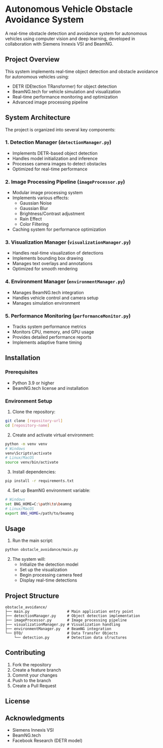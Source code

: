 # Autonomous Vehicle Obstacle Avoidance System

A real-time obstacle detection and avoidance system for autonomous vehicles using computer vision and deep learning, developed in collaboration with Siemens Innexis VSI and BeamNG.

## Project Overview

This system implements real-time object detection and obstacle avoidance for autonomous vehicles using:
- DETR (DEtection TRansformer) for object detection
- BeamNG.tech for vehicle simulation and visualization
- Real-time performance monitoring and optimization
- Advanced image processing pipeline

## System Architecture

The project is organized into several key components:

### 1. Detection Manager (`detectionManager.py`)
- Implements DETR-based object detection
- Handles model initialization and inference
- Processes camera images to detect obstacles
- Optimized for real-time performance

### 2. Image Processing Pipeline (`imageProcessor.py`)
- Modular image processing system
- Implements various effects:
  - Gaussian Noise
  - Gaussian Blur
  - Brightness/Contrast adjustment
  - Rain Effect
  - Color Filtering
- Caching system for performance optimization

### 3. Visualization Manager (`visualizationManager.py`)
- Handles real-time visualization of detections
- Implements bounding box drawing
- Manages text overlays and annotations
- Optimized for smooth rendering

### 4. Environment Manager (`environmentManager.py`)
- Manages BeamNG.tech integration
- Handles vehicle control and camera setup
- Manages simulation environment

### 5. Performance Monitoring (`performanceMonitor.py`)
- Tracks system performance metrics
- Monitors CPU, memory, and GPU usage
- Provides detailed performance reports
- Implements adaptive frame timing

## Installation

### Prerequisites
- Python 3.9 or higher
- BeamNG.tech license and installation

### Environment Setup

1. Clone the repository:
```bash
git clone [repository-url]
cd [repository-name]
```

2. Create and activate virtual environment:
```bash
python -m venv venv
# Windows
venv\Scripts\activate
# Linux/MacOS
source venv/bin/activate
```

3. Install dependencies:
```bash
pip install -r requirements.txt
```

4. Set up BeamNG environment variable:
```bash
# Windows
set BNG_HOME=C:\path\to\beamng
# Linux/MacOS
export BNG_HOME=/path/to/beamng
```

## Usage

1. Run the main script:
```bash
python obstacle_avoidance/main.py
```

2. The system will:
   - Initialize the detection model
   - Set up the visualization
   - Begin processing camera feed
   - Display real-time detections

## Project Structure

```
obstacle_avoidance/
├── main.py                 # Main application entry point
├── detectionManager.py     # Object detection implementation
├── imageProcessor.py       # Image processing pipeline
├── visualizationManager.py # Visualization handling
├── environmentManager.py   # BeamNG integration
└── DTO/                    # Data Transfer Objects
    └── detection.py        # Detection data structures
```

## Contributing

1. Fork the repository
2. Create a feature branch
3. Commit your changes
4. Push to the branch
5. Create a Pull Request

## License

## Acknowledgments

- Siemens Innexis VSI
- BeamNG.tech
- Facebook Research (DETR model)